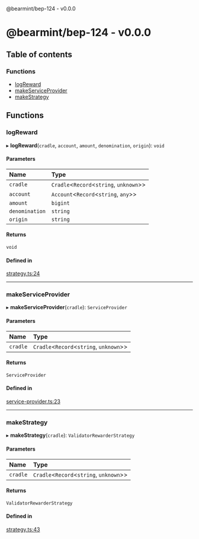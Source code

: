 @bearmint/bep-124 - v0.0.0

# @bearmint/bep-124 - v0.0.0

## Table of contents

### Functions

- [logReward](README.md#logreward)
- [makeServiceProvider](README.md#makeserviceprovider)
- [makeStrategy](README.md#makestrategy)

## Functions

### logReward

▸ **logReward**(`cradle`, `account`, `amount`, `denomination`, `origin`): `void`

#### Parameters

| Name | Type |
| :------ | :------ |
| `cradle` | `Cradle`<`Record`<`string`, `unknown`\>\> |
| `account` | `Account`<`Record`<`string`, `any`\>\> |
| `amount` | `bigint` |
| `denomination` | `string` |
| `origin` | `string` |

#### Returns

`void`

#### Defined in

[strategy.ts:24](https://github.com/bearmint/bearmint/blob/main/packages/bep-124/source/strategy.ts#L24)

___

### makeServiceProvider

▸ **makeServiceProvider**(`cradle`): `ServiceProvider`

#### Parameters

| Name | Type |
| :------ | :------ |
| `cradle` | `Cradle`<`Record`<`string`, `unknown`\>\> |

#### Returns

`ServiceProvider`

#### Defined in

[service-provider.ts:23](https://github.com/bearmint/bearmint/blob/main/packages/bep-124/source/service-provider.ts#L23)

___

### makeStrategy

▸ **makeStrategy**(`cradle`): `ValidatorRewarderStrategy`

#### Parameters

| Name | Type |
| :------ | :------ |
| `cradle` | `Cradle`<`Record`<`string`, `unknown`\>\> |

#### Returns

`ValidatorRewarderStrategy`

#### Defined in

[strategy.ts:43](https://github.com/bearmint/bearmint/blob/main/packages/bep-124/source/strategy.ts#L43)
